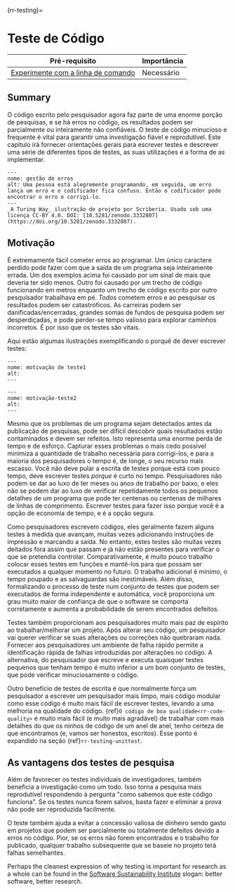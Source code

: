 (rr-testing)=
# Teste de Código

| Pré-requisito                                                                                   | Importância |
| ----------------------------------------------------------------------------------------------- | ----------- |
| [Experimente com a linha de comando](https://programminghistorian.org/en/lessons/intro-to-bash) | Necessário  |

## Summary

O código escrito pelo pesquisador agora faz parte de uma enorme porção de pesquisas, e se há erros no código, os resultados podem ser parcialmente ou inteiramente não confiáveis. O teste de código minucioso e frequente é vital para garantir uma investigação fiável e reprodutível. Este capítulo irá fornecer orientações gerais para escrever testes e descrever uma série de diferentes tipos de testes, as suas utilizações e a forma de as implementar.

```{figure}  ../figures/error-management.*
---
nome: gestão de erros
alt: Uma pessoa está alegremente programando, em seguida, um erro lança um erro e o codificador fica confuso. Então o codificador pode encontrar o erro e corrigi-lo.
---
_A Turing Way_ ilustração de projeto por Scriberia. Usado sob uma licença CC-BY 4.0. DOI: [10.5281/zenodo.3332807](https://doi.org/10.5281/zenodo.3332807).
```

## Motivação

É extremamente fácil cometer erros ao programar. Um único caractere perdido pode fazer com que a saída de um programa seja inteiramente errada. Um dos exemplos acima foi causado por um sinal de mais que deveria ter sido menos. Outro foi causado por um trecho de código funcionando em metros enquanto um trecho de código escrito por outro pesquisador trabalhava em pé. *Todos* cometem erros e ao pesquisar os resultados podem ser catastróficos. As carreiras podem ser danificadas/encerradas, grandes somas de fundos de pesquisa podem ser desperdiçadas, e pode perder-se tempo valioso para explorar caminhos incorretos. É por isso que os testes são vitais.

Aqui estão algumas ilustrações exemplificando o porquê de dever escrever testes:

```{figure}  ../figures/testing-motivation1.*
---
nome: motivação de teste1
alt:
---
```

```{figure}  ../figures/testing-motivation2.*
---
nome: motivação-teste2
alt:
---
```

Mesmo que os problemas de um programa sejam detectados antes da publicação de pesquisas, pode ser difícil descobrir quais resultados estão contaminados e devem ser refeitos. Isto representa uma enorme perda de tempo e de esforço. Capturar esses problemas o mais cedo possível minimiza a quantidade de trabalho necessária para corrigi-los, e para a maioria dos pesquisadores o tempo é, de longe, o seu recurso mais escasso. Você não deve pular a escrita de testes porque está com pouco tempo, deve escrever testes *porque* é curto no tempo. Pesquisadores não podem se dar ao luxo de ter meses ou anos de trabalho por baixo, e eles não se podem dar ao luxo de verificar repetidamente todos os pequenos detalhes de um programa que pode ter centenas ou centenas de milhares de linhas de comprimento. Escrever testes para fazer isso porque você é a opção de economia de tempo, e é a opção segura.

Como pesquisadores escrevem códigos, eles geralmente fazem alguns testes à medida que avançam, muitas vezes adicionando instruções de impressão e marcando a saída. No entanto, estes testes são muitas vezes deitados fora assim que passam e já não estão presentes para verificar o que se pretendia controlar. Comparativamente, é muito pouco trabalho colocar esses testes em funções e mantê-los para que possam ser executados a qualquer momento no futuro. O trabalho adicional é mínimo, o tempo poupado e as salvaguardas são inestimáveis. Além disso, formalizando o processo de teste num conjunto de testes que podem ser executados de forma independente e automática, você proporciona um grau muito maior de confiança de que o software se comporta corretamente e aumenta a probabilidade de serem encontrados defeitos.

Testes também proporcionam aos pesquisadores muito mais paz de espírito ao trabalhar/melhorar um projeto. Após alterar seu código, um pesquisador vai querer verificar se suas alterações ou correções não quebraram nada. Fornecer aos pesquisadores um ambiente de falha rápido permite a identificação rápida de falhas introduzidas por alterações no código. A alternativa, do pesquisador que escreve e executa quaisquer testes pequenos que tenham tempo é muito inferior a um bom conjunto de testes, que pode verificar minuciosamente o código.

Outro benefício de testes de escrita é que normalmente força um pesquisador a escrever um pesquisador mais limpo, mais código modular como esse código é muito mais fácil de escrever testes, levando a uma melhoria na qualidade do código.
{ref}`O código de boa qualidade<rr-code-quality>` é muito mais fácil (e muito mais agradável) de trabalhar com mais detalhes do que os ninhos de código de um anel de anel, tenho certeza de que encontramos (e, vamos ser honestos, escritos). Esse ponto é expandido na seção {ref}`rr-testing-unittest`.

## As vantagens dos testes de pesquisa

Além de favorecer os testes individuais de investigadores, também beneficia a investigação como um todo. Isso torna a pesquisa mais reprodutível respondendo à pergunta "como sabemos que este código funciona". Se os testes nunca forem salvos, basta fazer e eliminar a prova não pode ser reproduzida facilmente.

O teste também ajuda a evitar a concessão valiosa de dinheiro sendo gasto em projetos que podem ser parcialmente ou totalmente defeitos devido a erros no código. Pior, se os erros não forem encontrados e o trabalho for publicado, qualquer trabalho subsequente que se baseie no projeto terá falhas semelhantes.

Perhaps the cleanest expression of why testing is important for research as a whole can be found in the [Software Sustainability Institute](https://www.software.ac.uk/) slogan: better software, better research.
